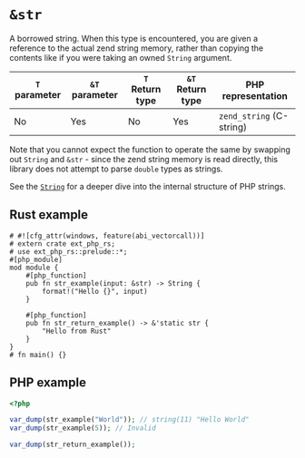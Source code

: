 # `&str`

A borrowed string. When this type is encountered, you are given a reference to
the actual zend string memory, rather than copying the contents like if you were
taking an owned `String` argument.

| `T` parameter | `&T` parameter | `T` Return type | `&T` Return type | PHP representation       |
| ------------- | -------------- | --------------- | ---------------- | ------------------------ |
| No            | Yes            | No              | Yes              | `zend_string` (C-string) |

Note that you cannot expect the function to operate the same by swapping out
`String` and `&str` - since the zend string memory is read directly, this
library does not attempt to parse `double` types as strings.

See the [`String`](./string.md) for a deeper dive into the internal structure of
PHP strings.

## Rust example

```rust,no_run
# #![cfg_attr(windows, feature(abi_vectorcall))]
# extern crate ext_php_rs;
# use ext_php_rs::prelude::*;
#[php_module]
mod module {
    #[php_function]
    pub fn str_example(input: &str) -> String {
        format!("Hello {}", input)
    }

    #[php_function]
    pub fn str_return_example() -> &'static str {
        "Hello from Rust"
    }
}
# fn main() {}
```

## PHP example

```php
<?php

var_dump(str_example("World")); // string(11) "Hello World"
var_dump(str_example(5)); // Invalid

var_dump(str_return_example());
```
